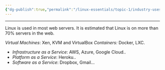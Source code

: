 ```yaml
---
{"dg-publish":true,"permalink":"/linux-essentials/topic-1/industry-uses-of-linux/","noteIcon":""}
---
```


---
Linux is used in most web servers. It is estimated that Linux is on more than 70% servers in the web.

_Virtual Machines_: Xen, KVM and VirtualBox
_Containers:_ Docker, LXC.
- _Infrastructure as a Service_: AWS, Azure, Google Cloud..
- _Platform as a Service_: Heroku..
- _Software as a Service_: Dropbox, Gmail...

